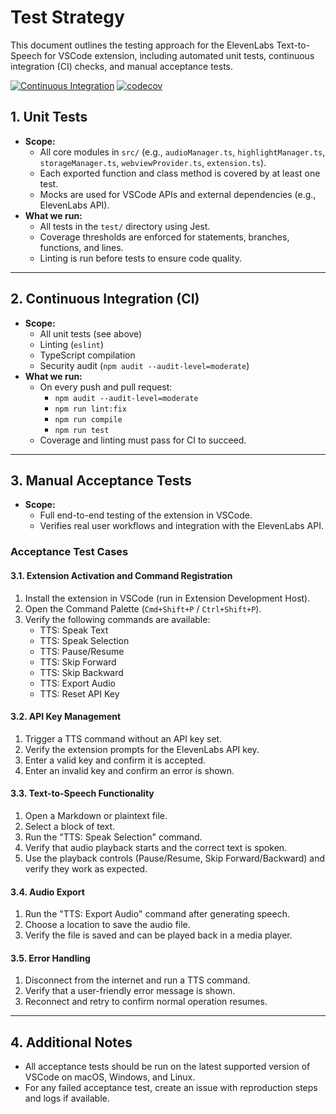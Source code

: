 # Test Strategy

This document outlines the testing approach for the ElevenLabs Text-to-Speech for VSCode extension, including automated unit tests, continuous integration (CI) checks, and manual acceptance tests.

[![Continuous Integration](https://github.com/lekman/tts-code/actions/workflows/ci.yml/badge.svg)](https://github.com/lekman/tts-code/actions/workflows/ci.yml) 
[![codecov](https://codecov.io/gh/lekman/tts-code/graph/badge.svg?token=hDIxvefcrD)](https://codecov.io/gh/lekman/tts-code)

## 1. Unit Tests

- **Scope:**
  - All core modules in `src/` (e.g., `audioManager.ts`, `highlightManager.ts`, `storageManager.ts`, `webviewProvider.ts`, `extension.ts`).
  - Each exported function and class method is covered by at least one test.
  - Mocks are used for VSCode APIs and external dependencies (e.g., ElevenLabs API).
- **What we run:**
  - All tests in the `test/` directory using Jest.
  - Coverage thresholds are enforced for statements, branches, functions, and lines.
  - Linting is run before tests to ensure code quality.

---

## 2. Continuous Integration (CI)

- **Scope:**
  - All unit tests (see above)
  - Linting (`eslint`)
  - TypeScript compilation
  - Security audit (`npm audit --audit-level=moderate`)
- **What we run:**
  - On every push and pull request:
    - `npm audit --audit-level=moderate`
    - `npm run lint:fix`
    - `npm run compile`
    - `npm run test`
  - Coverage and linting must pass for CI to succeed.

---

## 3. Manual Acceptance Tests

- **Scope:**
  - Full end-to-end testing of the extension in VSCode.
  - Verifies real user workflows and integration with the ElevenLabs API.

### Acceptance Test Cases

#### 3.1. Extension Activation and Command Registration
1. Install the extension in VSCode (run in Extension Development Host).
2. Open the Command Palette (`Cmd+Shift+P` / `Ctrl+Shift+P`).
3. Verify the following commands are available:
   - TTS: Speak Text
   - TTS: Speak Selection
   - TTS: Pause/Resume
   - TTS: Skip Forward
   - TTS: Skip Backward
   - TTS: Export Audio
   - TTS: Reset API Key

#### 3.2. API Key Management
1. Trigger a TTS command without an API key set.
2. Verify the extension prompts for the ElevenLabs API key.
3. Enter a valid key and confirm it is accepted.
4. Enter an invalid key and confirm an error is shown.

#### 3.3. Text-to-Speech Functionality
1. Open a Markdown or plaintext file.
2. Select a block of text.
3. Run the "TTS: Speak Selection" command.
4. Verify that audio playback starts and the correct text is spoken.
5. Use the playback controls (Pause/Resume, Skip Forward/Backward) and verify they work as expected.

#### 3.4. Audio Export
1. Run the "TTS: Export Audio" command after generating speech.
2. Choose a location to save the audio file.
3. Verify the file is saved and can be played back in a media player.

#### 3.5. Error Handling
1. Disconnect from the internet and run a TTS command.
2. Verify that a user-friendly error message is shown.
3. Reconnect and retry to confirm normal operation resumes.

---

## 4. Additional Notes
- All acceptance tests should be run on the latest supported version of VSCode on macOS, Windows, and Linux.
- For any failed acceptance test, create an issue with reproduction steps and logs if available. 